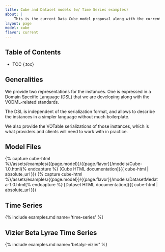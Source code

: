 ```yaml
---
title: Cube and Dataset models (w/ Time Series examples)
about: |
    This is the current Data Cube model proposal along with the current DatasetMetadata proposal.
layout: page
model: cube
flavor: current
---
```


Table of Contents
-----------------
* TOC
{:toc}

Generalities
------------

We provide two representations for the instances. One is expressed in
a Domain Specific Language (DSL) that we are developing along with the VODML-related standards.

The DSL is independent of the serialization format, and allows to describe the instances
in a simpler language without much boilerplate.

We also provide the VOTable serializations of those instances, which is what providers and
clients will need to work with in practice.

Model Files
-----------

{% capture cube-html %}/assets/examples/{{page.model}}/{{page.flavor}}/models/Cube-1.0.html{% endcapture %}
[Cube HTML documentation]({{ cube-html | absolute_url }})
{% capture cube-html %}/assets/examples/{{page.model}}/{{page.flavor}}/models/DatasetMedata-1.0.html{% endcapture %}
[Dataset HTML documentation]({{ cube-html | absolute_url }})

Time Series
-----------

{% include examples.md name='time-series' %}

Vizier Beta Lyrae Time Series
-----------------------------

{% include examples.md name='betalyr-vizier' %}
